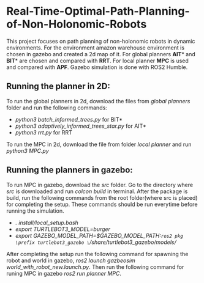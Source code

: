 # Real-Time-Optimal-Path-Planning-of-Non-Holonomic-Robots
This project focuses on path planning of non-holonomic robots in dynamic environments. For the environment amazon warehouse environment is chosen in gazebo and created a 
2d map of it. For global planners **AIT*** and **BIT*** are chosen and compared with **RRT**. For local planner **MPC** is used and compared with **APF**. Gazebo simulation is done with ROS2 Humble.

## Running the planner in 2D:
To run the global planners in 2d, download the files from *global planners* folder and run the following commands:
- *python3 batch_informed_trees.py* for BIT*
- *python3 adaptively_informed_trees_star.py* for AIT*
- *python3 rrt.py* for RRT

To run the MPC in 2d, download the file from folder *local planner* and run *python3 MPC.py*

## Running the planners in gazebo:
To run MPC in gazebo, download the *src* folder. Go to the directory where *src* is downloaded and run *colcon build* in terminal. After the package is build,
run the following commands from the root folder(where src is placed) for completing the setup. These commands should be run everytime before running the simulation.
- *. install/local_setup.bash*
- *export TURTLEBOT3_MODEL=burger*
- *export GAZEBO_MODEL_PATH=$GAZEBO_MODEL_PATH:`ros2 pkg \prefix turtlebot3_gazebo \`/share/turtlebot3_gazebo/models/*

After completing the setup run the following command for spawning the robot and world in gazebo, *ros2 launch gazbeosim world_with_robot_new.launch.py*. Then run the 
following command for runing MPC in gazebo *ros2 run planner MPC*.
